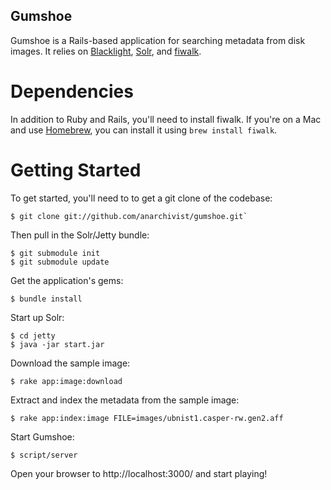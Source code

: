 Gumshoe
-------

Gumshoe is a Rails-based application for searching metadata from disk images. It relies on [Blacklight](http://projectblacklight.org/), [Solr](http://lucene.apache.org/), and [fiwalk](http://domex.nps.edu/deep/Fiwalk.html). 

Dependencies
============

In addition to Ruby and Rails, you'll need to install fiwalk. If you're on a Mac and use [Homebrew](http://github.com/mxcl/homebrew), you can install it using `brew install fiwalk`.

Getting Started
===============

To get started, you'll need to to get a git clone of the codebase:

	$ git clone git://github.com/anarchivist/gumshoe.git`

Then pull in the Solr/Jetty bundle:

	$ git submodule init
	$ git submodule update

Get the application's gems:

	$ bundle install
	
Start up Solr:

	$ cd jetty
	$ java -jar start.jar

Download the sample image:

	$ rake app:image:download

Extract and index the metadata from the sample image:

	$ rake app:index:image FILE=images/ubnist1.casper-rw.gen2.aff
	
Start Gumshoe:

	$ script/server

Open your browser to http://localhost:3000/ and start playing!